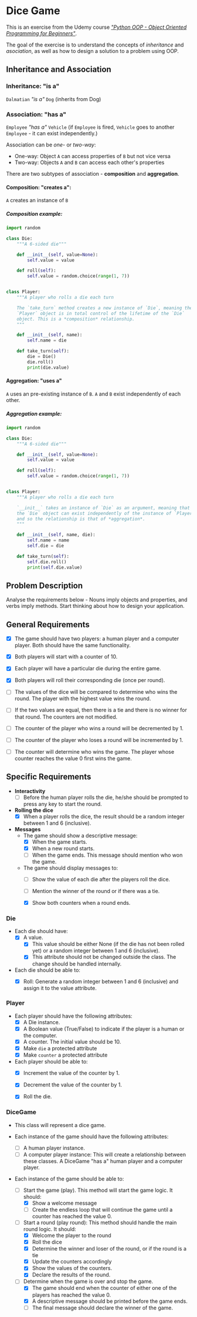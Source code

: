 # Dice Game


This is an exercise from the Udemy course
[*"Python OOP - Object Oriented Programming for
Beginners"*](https://www.udemy.com/course/python-object-oriented-programming-oop/learn/lecture/32919418#content).

The goal of the exercise is to understand the concepts of *inheritance*
and *asociation*, as well as how to design a solution to a problem
using OOP.


## Inheritance and Association

### Inheritance: "is a"

`Dalmatian` *"is a"* `Dog` (inherits from Dog)


### Association: "has a"

`Employee` *"has a"* `Vehicle` (if `Employee` is fired, `Vehicle` goes to
another `Employee` - it can exist independently.)

Association can be *one-* or *two-way*:

* One-way: Object `A` can access properties of `B` but not vice versa
* Two-way: Objects `A` and `B` can access each other's properties

There are two subtypes of association - **composition** and **aggregation**.


#### Composition: "creates a":

`A` creates an instance of `B`

##### Composition example:

```python
import random

class Die:
    """A 6-sided die"""

    def __init__(self, value=None):
        self.value = value

    def roll(self):
        self.value = random.choice(range(1, 7))


class Player:
    """A player who rolls a die each turn

    The `take_turn` method creates a new instance of `Die`, meaning the
    `Player` object is in total control of the lifetime of the `Die`
    object. This is a *composition* relationship.
    """

    def __init__(self, name):
        self.name = die

    def take_turn(self):
        die = Die()
        die.roll()
        print(die.value)

```


#### Aggregation: "uses a"

`A` uses an pre-existing instance of `B`. `A` and `B` exist independently
of each other.


##### Aggregation example:

```python
import random

class Die:
    """A 6-sided die"""

    def __init__(self, value=None):
        self.value = value

    def roll(self):
        self.value = random.choice(range(1, 7))


class Player:
    """A player who rolls a die each turn

    `__init__` takes an instance of `Die` as an argument, meaning that
    the `Die` object can exist independently of the instance of `Player`,
    and so the relationship is that of *aggregation*.
    """

    def __init__(self, name, die):
        self.name = name
        self.die = die

    def take_turn(self):
        self.die.roll()
        print(self.die.value)

```


## Problem Description

Analyse the requirements below - Nouns imply objects and properties, and
verbs imply methods. Start thinking about how to design your application.


## General Requirements

- [x] The game should have two players: a human player and a computer
      player. Both should have the same functionality.
- [x] Both players will start with a counter of 10.
- [x] Each player will have a particular die during the entire game.
- [x] Both players will roll their corresponding die (once per round).
- [ ] The values of the dice will be compared to determine who wins the
      round. The player with the highest value wins the round.
- [ ] If the two values are equal, then there is a tie and there is no
      winner for that round. The counters are not modified.
- [ ] The counter of the player who wins a round will be decremented by 1.
- [ ] The counter of the player who loses a round will be incremented by 1.
- [ ] The counter will determine who wins the game. The player whose
      counter reaches the value 0 first wins the game.


## Specific Requirements

* **Interactivity**
    - [ ] Before the human player rolls the die, he/she should be prompted
          to press any key to start the round.

* **Rolling the dice**
    - [x] When a player rolls the dice, the result should be a random
          integer between 1 and 6 (inclusive).

* **Messages**
    * The game should show a descriptive message:
        - [x] When the game starts.
        - [x] When a new round starts.
        - [ ] When the game ends. This message should mention who won the game.
    * The game should display messages to:
        - [ ] Show the value of each die after the players roll the dice.
        - [ ] Mention the winner of the round or if there was a tie.
        - [x] Show both counters when a round ends.


### Die

* Each die should have:
    - [x] A value.
        - [x] This value should be either None (if the die has not been
              rolled yet) or a random integer between 1 and 6 (inclusive).
        - [x] This attribute should not be changed outside the class. The
              change should be handled internally.

* Each die should be able to:
    - [x] Roll: Generate a random integer between 1 and 6 (inclusive)
          and assign it to the value attribute.


### Player

* Each player should have the following attributes:
    - [x] A Die instance.
    - [x] A Boolean value (True/False) to indicate if the player is a
          human or the computer.
    - [x] A counter. The initial value should be 10.
    - [x] Make `die` a protected attribute
    - [x] Make `counter` a protected attribute

* Each player should be able to:
    - [x] Increment the value of the counter by 1.
    - [x] Decrement the value of the counter by 1.
    - [x] Roll the die.


### DiceGame

* This class will represent a dice game.

* Each instance of the game should have the following attributes:
    - [ ] A human player instance.
    - [ ] A computer player instance: This will create a relationship
          between these classes. A DiceGame "has a" human player and a
          computer player.

* Each instance of the game should be able to:
    - [ ] Start the game (play). This method will start the game
          logic. It should:
        - [x] Show a welcome message
        - [ ] Create the endless loop that will continue the game until
              a counter has reached the value 0.
    - [ ] Start a round (play round): This method should handle the main
          round logic. It should:
        - [x] Welcome the player to the round
        - [x] Roll the dice
        - [x] Determine the winner and loser of the round, or if the
              round is a tie
        - [x] Update the counters accordingly
        - [x] Show the values of the counters.
        - [x] Declare the results of the round.
    - [ ] Determine when the game is over and stop the game.
        - [x] The game should end when the counter of either one of
              the players has reached the value 0.
        - [x] A descriptive message should be printed before the game ends.
        - [ ] The final message should declare the winner of the game.
